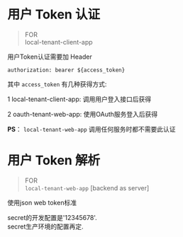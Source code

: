 # 用户 Token 认证

>FOR  
local-tenant-client-app  

用户Token认证需要加 Header

`authorization: bearer ${access_token}`

其中 `access_token` 有几种获得方式:

1 local-tenant-client-app: 调用用户登入接口后获得

2 oauth-tenant-web-app: 使用OAuth服务登入后获得

__PS__： `local-tenant-web-app` 调用任何服务时都不需要此认证

# 用户 Token 解析

>FOR  
`local-tenant-web-app` [backend as server] 

使用json web token标准

secret的开发配置是'12345678'.  
secret生产环境的配置再定.


